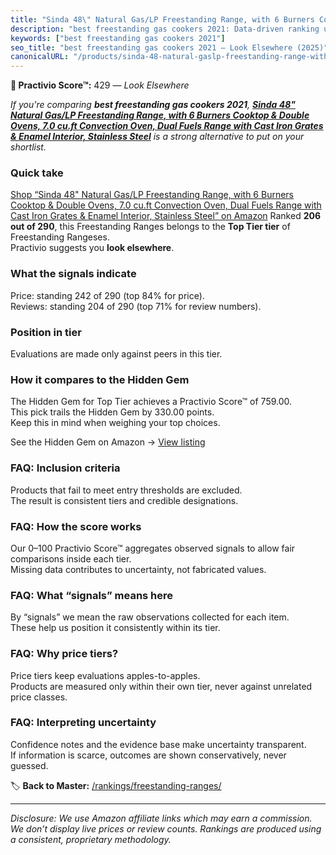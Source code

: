 ```yaml
---
title: "Sinda 48\" Natural Gas/LP Freestanding Range, with 6 Burners Cooktop & Double Ovens, 7.0 cu.ft Convection Oven, Dual Fuels Range with Cast Iron Grates & Enamel Interior, Stainless Steel"
description: "best freestanding gas cookers 2021: Data-driven ranking using the Practivio Score™. Positioned by quality, value, demand, findability, momentum."
keywords: ["best freestanding gas cookers 2021"]
seo_title: "best freestanding gas cookers 2021 — Look Elsewhere (2025)"
canonicalURL: "/products/sinda-48-natural-gaslp-freestanding-range-with-6-burners-cooktop-double-ovens-70-cuft-convection-oven-dual-fuels-range-with-cast-iron-grates-enamel-interior-stainless-steel-B0DZ6SZW28/"
---
```


**🚫 Practivio Score™:** 429 — _Look Elsewhere_


*If you're comparing **best freestanding gas cookers 2021**, **[Sinda 48" Natural Gas/LP Freestanding Range, with 6 Burners Cooktop & Double Ovens, 7.0 cu.ft Convection Oven, Dual Fuels Range with Cast Iron Grates & Enamel Interior, Stainless Steel](https://www.amazon.com/dp/B0DZ6SZW28?tag=practivio-20)** is a strong alternative to put on your shortlist.*
### Quick take
[Shop “Sinda 48" Natural Gas/LP Freestanding Range, with 6 Burners Cooktop & Double Ovens, 7.0 cu.ft Convection Oven, Dual Fuels Range with Cast Iron Grates & Enamel Interior, Stainless Steel” on Amazon](https://www.amazon.com/dp/B0DZ6SZW28?tag=practivio-20)
Ranked **206 out of 290**, this Freestanding Ranges belongs to the **Top Tier tier** of Freestanding Rangeses.  
Practivio suggests you **look elsewhere**.

### What the signals indicate
Price: standing 242 of 290 (top 84% for price).  
Reviews: standing 204 of 290 (top 71% for review numbers).  

### Position in tier
Evaluations are made only against peers in this tier.

### How it compares to the Hidden Gem
The Hidden Gem for Top Tier achieves a Practivio Score™ of 759.00.  
This pick trails the Hidden Gem by 330.00 points.  
Keep this in mind when weighing your top choices.  

See the Hidden Gem on Amazon → [View listing](https://www.amazon.com/dp/B07MYBQKDX?tag=practivio-20)

### FAQ: Inclusion criteria
Products that fail to meet entry thresholds are excluded.  
The result is consistent tiers and credible designations.

### FAQ: How the score works
Our 0–100 Practivio Score™ aggregates observed signals to allow fair comparisons inside each tier.  
Missing data contributes to uncertainty, not fabricated values.

### FAQ: What “signals” means here
By “signals” we mean the raw observations collected for each item.  
These help us position it consistently within its tier.

### FAQ: Why price tiers?
Price tiers keep evaluations apples-to-apples.  
Products are measured only within their own tier, never against unrelated price classes.

### FAQ: Interpreting uncertainty
Confidence notes and the evidence base make uncertainty transparent.  
If information is scarce, outcomes are shown conservatively, never guessed.


🏷️ **Back to Master:** [/rankings/freestanding-ranges/](/rankings/freestanding-ranges/)

---
_Disclosure: We use Amazon affiliate links which may earn a commission. We don’t display live prices or review counts. Rankings are produced using a consistent, proprietary methodology._
